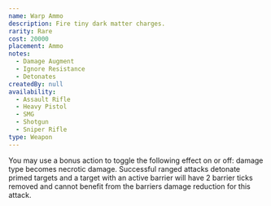 ```yaml
---
name: Warp Ammo
description: Fire tiny dark matter charges.
rarity: Rare
cost: 20000
placement: Ammo
notes:
  - Damage Augment
  - Ignore Resistance
  - Detonates
createdBy: null
availability:
  - Assault Rifle
  - Heavy Pistol
  - SMG
  - Shotgun
  - Sniper Rifle
type: Weapon
---
```

You may use a bonus action to toggle the following effect on or off: damage type becomes necrotic damage. Successful ranged attacks detonate primed targets and a target with an active barrier will have 2 barrier ticks removed and cannot benefit from the barriers damage reduction for this attack.
